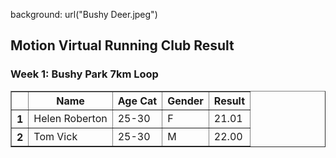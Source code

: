 background: url("Bushy Deer.jpeg")

## Motion Virtual Running Club Result
### Week 1: Bushy Park 7km Loop

<table border="1" class="dataframe">
  <thead>
    <tr style="text-align: centre;">
      <th></th>
      <th>Name</th>
      <th>Age Cat</th>
      <th>Gender</th>
      <th>Result</th>
    </tr>
  </thead>
  <tbody>
    <tr>
      <th>1</th>
      <td>Helen Roberton</td>
      <td>25-30</td>
      <td>F</td>
      <td>21.01</td>
    </tr>
    <tr>
      <th>2</th>
      <td>Tom Vick</td>
      <td>25-30</td>
      <td>M</td>
      <td>22.00</td>
    </tr>
  </tbody>
</table>

  
